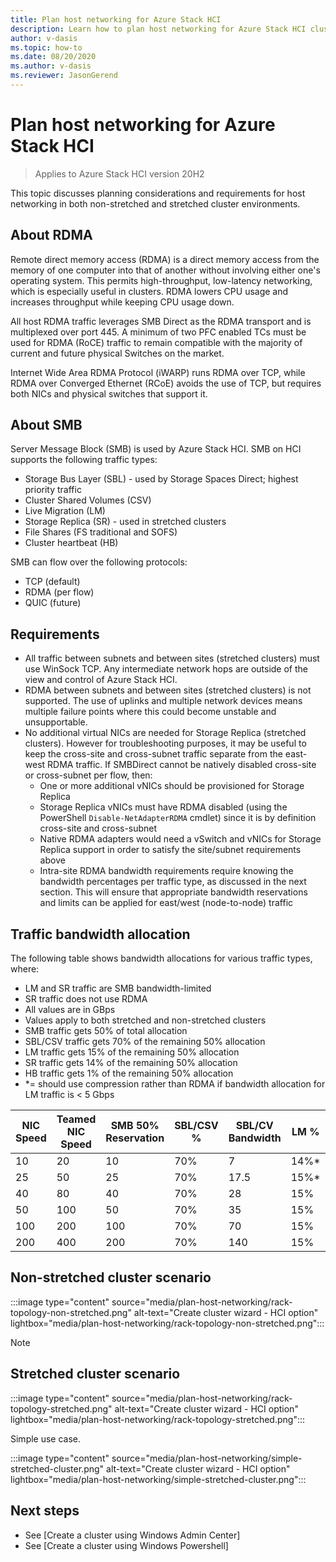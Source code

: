 ```yaml
---
title: Plan host networking for Azure Stack HCI
description: Learn how to plan host networking for Azure Stack HCI clusters
author: v-dasis
ms.topic: how-to
ms.date: 08/20/2020
ms.author: v-dasis
ms.reviewer: JasonGerend
---
```


# Plan host networking for Azure Stack HCI

> Applies to Azure Stack HCI version 20H2

This topic discusses planning considerations and requirements for host networking in both non-stretched and stretched cluster environments.

## About RDMA

Remote direct memory access (RDMA) is a direct memory access from the memory of one computer into that of another without involving either one's operating system. This permits high-throughput, low-latency networking, which is especially useful in clusters. RDMA lowers CPU usage and increases throughput while keeping CPU usage down.

All host RDMA traffic leverages SMB Direct as the RDMA transport and is multiplexed over port 445.  A minimum of two PFC enabled TCs must be used for RDMA (RoCE) traffic to remain compatible with the majority of current and future physical Switches on the market.

Internet Wide Area RDMA Protocol (iWARP) runs RDMA over TCP, while RDMA over Converged Ethernet (RCoE) avoids the use of TCP, but requires both NICs and physical switches that support it.

## About SMB

Server Message Block (SMB) is used by Azure Stack HCI. SMB on HCI supports the following traffic types:

- Storage Bus Layer (SBL) - used by Storage Spaces Direct; highest priority traffic
- Cluster Shared Volumes (CSV)
- Live Migration (LM)
- Storage Replica (SR) - used in stretched clusters
- File Shares (FS traditional and SOFS)
- Cluster heartbeat (HB)

SMB can flow over the following protocols:

- TCP (default)
- RDMA (per flow)
- QUIC (future)

## Requirements

- All traffic between subnets and between sites (stretched clusters) must use WinSock TCP. Any intermediate network hops are outside of the view and control of Azure Stack HCI.
- RDMA between subnets and between sites (stretched clusters) is not supported. The use of uplinks and multiple network devices means multiple failure points where this could become unstable and unsupportable.
- No additional virtual NICs are needed for Storage Replica (stretched clusters). However for troubleshooting purposes, it may be useful to keep the cross-site and cross-subnet traffic separate from the east-west RDMA traffic. If SMBDirect cannot be natively disabled cross-site or cross-subnet per flow, then:
    - One or more additional vNICs should be provisioned for Storage Replica
    - Storage Replica vNICs must have RDMA disabled (using the PowerShell `Disable-NetAdapterRDMA` cmdlet) since it is by definition cross-site and cross-subnet
    - Native RDMA adapters would need a vSwitch and vNICs for Storage Replica support in order to satisfy the site/subnet requirements above
    - Intra-site RDMA bandwidth requirements require knowing the bandwidth percentages per traffic type, as discussed in the next section. This will ensure that appropriate bandwidth reservations and limits can be applied for east/west (node-to-node) traffic

## Traffic bandwidth allocation

The following table shows bandwidth allocations for various traffic types, where:

- LM and SR traffic are SMB bandwidth-limited
- SR traffic does not use RDMA
- All values are in GBps
- Values apply to both stretched and non-stretched clusters
- SMB traffic gets 50% of total allocation
- SBL/CSV traffic gets 70% of the remaining 50% allocation
- LM traffic gets 15% of the remaining 50% allocation
- SR traffic gets 14% of the remaining 50% allocation
- HB traffic gets 1% of the remaining 50% allocation
- *= should use compression rather than RDMA if bandwidth allocation for LM traffic is < 5 Gbps

|NIC Speed|Teamed NIC Speed|SMB 50% Reservation|SBL/CSV %|SBL/CV Bandwidth|LM %|LM Bandwidth|SR % |SR Bandwidth|HB %|HB Bandwidth|
|-----|-----|-----|-----|-----|-----|-----|-----|-----|-----|-----|
|10|20|10|70%|7|14%*|1.4*|14%|1.4|2%|0.2|
|25|50|25|70%|17.5|15%*|3.75*|14%|3.5|1%|0.25|
|40|80|	40|70%|28|15%|6|14%|5.6|1%|0.4|
|50|100|50|70%|35|15%|7.5|14%|7|1%|0.5|
|100|200|100|70%|70|15%|15|14%|14|1%|1|
|200|400|200|70%|140|15%|30|14%|28|1%|2|

## Non-stretched cluster scenario

:::image type="content" source="media/plan-host-networking/rack-topology-non-stretched.png" alt-text="Create cluster wizard - HCI option" lightbox="media/plan-host-networking/rack-topology-non-stretched.png":::

>[!NOTE]
>

## Stretched cluster scenario

:::image type="content" source="media/plan-host-networking/rack-topology-stretched.png" alt-text="Create cluster wizard - HCI option" lightbox="media/plan-host-networking/rack-topology-stretched.png":::

Simple use case.

:::image type="content" source="media/plan-host-networking/simple-stretched-cluster.png" alt-text="Create cluster wizard - HCI option" lightbox="media/plan-host-networking/simple-stretched-cluster.png":::

## Next steps

- See [Create a cluster using Windows Admin Center]
- See [Create a cluster using Windows Powershell]